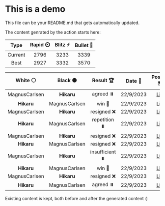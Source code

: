 # This is a demo

This file can be your README.md that gets automatically updated.

The content genrated by the action starts here:

<!--START_SECTION:chessStats-->
<!-- Automatically generated with https://github.com/Balastrong/chess-stats-action -->

| Type | Rapid ⏲️ | Blitz ⚡ | Bullet 🔫 |
|:---:|:---:|:---:|:---:|
| Current | 2796 | 3233 | 3339 |
| Best | 2927 | 3332 | 3570 |

| White ⚪ | Black ⚫ | Result 🏆 | Date 📅 | Position 🗺️ | Type 🕕 |
|:---:|:---:|:---:|:---:|:---:|:---:|
| MagnusCarlsen | **Hikaru** | agreed ⏸️ | 22/9/2023 | <a href="http://www.ee.unb.ca/cgi-bin/tervo/fen.pl?select=rk6/5p2/4P1p1/3QB3/4P3/1P3P2/1K6/r4q2 b - -">Link</a> | Bullet |
| **Hikaru** | MagnusCarlsen | win 🥇 | 22/9/2023 | <a href="http://www.ee.unb.ca/cgi-bin/tervo/fen.pl?select=2Q4Q/3r1pp1/p2kpb2/4nq2/1B6/2P3R1/P4PP1/4R1K1 b - -">Link</a> | Bullet |
| MagnusCarlsen | **Hikaru** | resigned ❌ | 22/9/2023 | <a href="http://www.ee.unb.ca/cgi-bin/tervo/fen.pl?select=7k/8/3p4/4pQ1p/4P1q1/5N2/4KP2/8 b - -">Link</a> | Bullet |
| **Hikaru** | MagnusCarlsen | repetition ⏸️ | 22/9/2023 | <a href="http://www.ee.unb.ca/cgi-bin/tervo/fen.pl?select=8/3b1p2/8/4PpkP/5Nr1/4KR2/8/8 w - -">Link</a> | Bullet |
| MagnusCarlsen | **Hikaru** | resigned ❌ | 22/9/2023 | <a href="http://www.ee.unb.ca/cgi-bin/tervo/fen.pl?select=1q4k1/5rP1/3pQ2p/P2P4/8/5R1P/5P2/6K1 b - -">Link</a> | Bullet |
| **Hikaru** | MagnusCarlsen | resigned ❌ | 22/9/2023 | <a href="http://www.ee.unb.ca/cgi-bin/tervo/fen.pl?select=8/8/7B/2b4P/4K3/5p2/6k1/8 w - -">Link</a> | Bullet |
| MagnusCarlsen | **Hikaru** | insufficient ⏸️ | 22/9/2023 | <a href="http://www.ee.unb.ca/cgi-bin/tervo/fen.pl?select=6n1/7K/5k2/8/8/8/8/8 w - -">Link</a> | Bullet |
| **Hikaru** | MagnusCarlsen | win 🥇 | 22/9/2023 | <a href="http://www.ee.unb.ca/cgi-bin/tervo/fen.pl?select=3r1r1k/6p1/4Q2p/8/8/3b1B2/5PPP/4R1K1 b - -">Link</a> | Bullet |
| MagnusCarlsen | **Hikaru** | resigned ❌ | 22/9/2023 | <a href="http://www.ee.unb.ca/cgi-bin/tervo/fen.pl?select=5rk1/5P1R/6K1/7P/6p1/8/8/8 b - -">Link</a> | Blitz |
| **Hikaru** | MagnusCarlsen | agreed ⏸️ | 22/9/2023 | <a href="http://www.ee.unb.ca/cgi-bin/tervo/fen.pl?select=2k5/6R1/2r5/4K3/8/8/8/8 w - -">Link</a> | Blitz |

<!--END_SECTION:chessStats-->

Existing content is kept, both before and after the generated content :)
